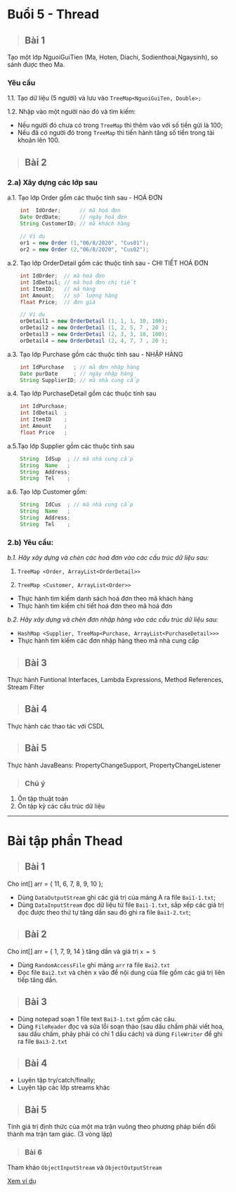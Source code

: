 # Buổi 5 - Thread

> ## Bài 1 
Tạo một lớp NguoiGuiTien (Ma, Hoten, Diachi, Sodienthoai,Ngaysinh), so sánh được theo Ma.
### Yêu cầu
1.1. Tạo dữ liệu (5 người) và lưu vào `TreeMap<NguoiGuiTen, Double>;`

1.2. Nhập vào một người nào đó và tìm kiếm:

- Nếu người đó chưa có trong `TreeMap` thì thêm vào với số tiền gửi là 100;
- Nếu đã có người đó trong `TreeMap` thì tiến hành tăng số tiền trong tài khoản lên 100. 

> ## Bài 2
### 2.a) Xây dựng các lớp sau
a.1. Tạo lớp Order gồm các thuộc tính sau - HOÁ ĐƠN
```java 
    int  IdOrder;      // mã hoá đơn
    Date OrdDate;      // ngày hoá đơn
    String CustomerID; // mã khách hàng
    
    // Ví dụ
    or1 = new Order (1,"06/8/2020", "Cus01");
    or2 = new Order (2,"06/8/2020", "Cus02");
```

a.2. Tạo lớp OrderDetail gồm các thuộc tính sau - CHI TIẾT HOÁ ĐƠN
```java
    int IdOrder;  // mã hoá đơn
    int IdDetail; // mã hoá đơn chi tiết
    int ItemID;   // mã hàng
    int Amount;   // số lượng hàng
    float Price;  // đơn giá

    // Ví dụ
    orDetail1 = new OrderDetail (1, 1, 1, 10, 100);
    orDetail2 = new OrderDetail (1, 2, 5, 7 , 20 );
    orDetail3 = new OrderDetail (2, 3, 3, 10, 100);
    orDetail4 = new OrderDetail (2, 4, 7, 7 , 20 );
```

a.3. Tạo lớp Purchase gồm các thuộc tính sau - NHẬP HÀNG
```java
    int IdPurchase   ; // mã đơn nhập hàng
    Date purDate     ; // ngày nhập hàng
    String SupplierID; // mã nhà cung cấp 
```
a.4. Tạo lớp PurchaseDetail gồm các thuộc tính sau
```java
    int IdPurchase;
    int IdDetail  ;
    int ItemID    ;
    int Amount    ;
    float Price   ;
```
a.5.Tạo lớp Supplier  gồm các thuộc tính sau
```java
    String  IdSup  ; // mã nhà cung cấp
    String  Name   ;
    String  Address;
    String  Tel    ;
```
a.6. Tạo lớp Customer gồm:
```java
    String  IdCus  ; // mã nhà cung cấp
    String  Name   ;
    String  Address;
    String  Tel    ;
```

### 2.b) Yêu cầu:

*b.1. Hãy xây dựng và chèn các hoá đơn vào các cấu trúc dữ liệu sau:*
1. `TreeMap <Order, ArrayList<OrderDetail>>`

2. `TreeMap <Customer, ArrayList<Order>>`
- Thực hành tìm kiếm danh sách hoá đơn theo mã khách hàng
- Thực hành tìm kiếm chi tiết hoá đơn theo mã hoá đơn

*b.2. Hãy xây dựng và chèn đơn nhập hàng vào các cấu trúc dữ liệu sau:*
- `HashMap <Supplier, TreeMap<Purchase, ArrayList<PurchaseDetail>>>`
- Thực hành tìm kiếm các đơn nhập hàng theo mã nhà cung cấp

> ## Bài 3
Thực hành Funtional Interfaces, Lambda Expressions, Method References, Stream Filter

> ## Bài 4 
Thực hành các thao tác với CSDL

> ## Bài 5 
Thực hành JavaBeans: PropertyChangeSupport, PropertyChangeListener

> ### Chú ý
1) Ôn tập thuật toán
2) Ôn tập kỹ các cấu trúc dữ liệu

---

# Bài tập phần Thead

> ## Bài 1
Cho int[] arr = { 11, 6, 7, 8, 9, 10 };
- Dùng `DataOutputStream` ghi các giá trị của mảng A ra file `Bai1-1.txt`;
- Dùng `DataInputStream` đọc dữ liệu từ file `Bai1-1.txt`, sắp xếp các giá trị đọc được theo thứ tự tăng dần sau đó ghi ra file `Bai1-2.txt`;

> ## Bài 2 
Cho int[] arr = { 1, 7, 9, 14 } tăng dần và giá trị `x = 5`
- Dùng `RandomAccessFile` ghi mảng `arr` ra file `Bai2.txt`
- Đọc file `Bai2.txt` và chèn x vào để nội dung của file gồm các giá trị liên tiếp tăng dần.

> ## Bài 3 
- Dùng notepad soạn 1 file text `Bai3-1.txt` gồm các câu.
- Dùng `FileReader` đọc và sửa lỗi soạn thảo 
(sau dấu chấm phải viết hoa, sau dấu chấm, phảy phải có chỉ 1 dấu cách) và dùng `FileWriter` để ghi ra file `Bai3-2.txt`

> ## Bài 4 
- Luyên tập try/catch/finally; 
- Luyện tập các lớp streams khác

> ## Bài 5 
Tính giá trị định thức của một ma trận vuông theo phương pháp biến đổi thành ma trận tam giác. (3 vòng lặp)

> ### Bài 6
Tham khảo `ObjectInputStream` và `ObjectOutputStream` 

[Xem ví dụ](https://www.boraji.com/java-objectinputstream-and-objectoutputstream-example)
